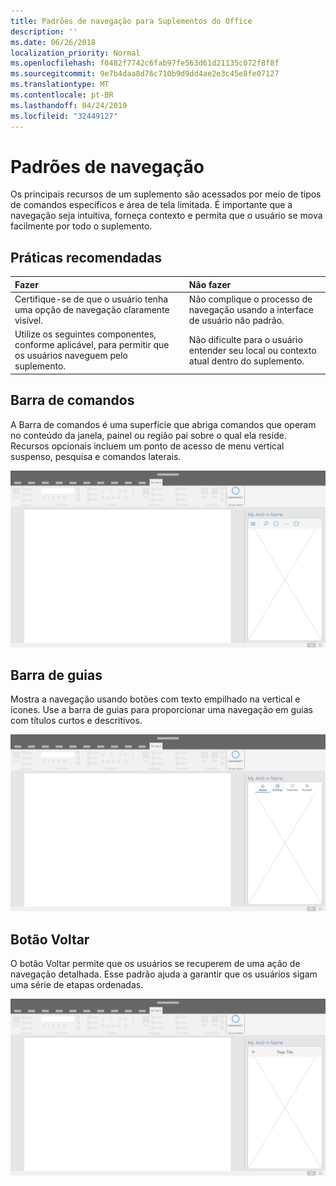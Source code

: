 ```yaml
---
title: Padrões de navegação para Suplementos do Office
description: ''
ms.date: 06/26/2018
localization_priority: Normal
ms.openlocfilehash: f0482f7742c6fab97fe563d61d21135c072f8f8f
ms.sourcegitcommit: 9e7b4daa8d76c710b9d9dd4ae2e3c45e8fe07127
ms.translationtype: MT
ms.contentlocale: pt-BR
ms.lasthandoff: 04/24/2019
ms.locfileid: "32449127"
---
```

# <a name="navigation-patterns"></a>Padrões de navegação

Os principais recursos de um suplemento são acessados por meio de tipos de comandos específicos e área de tela limitada. É importante que a navegação seja intuitiva, forneça contexto e permita que o usuário se mova facilmente por todo o suplemento.

## <a name="best-practices"></a>Práticas recomendadas

| Fazer    | Não fazer |
| :---- | :---- |
| Certifique-se de que o usuário tenha uma opção de navegação claramente visível. | Não complique o processo de navegação usando a interface de usuário não padrão.
| Utilize os seguintes componentes, conforme aplicável, para permitir que os usuários naveguem pelo suplemento. | Não dificulte para o usuário entender seu local ou contexto atual dentro do suplemento.



## <a name="command-bar"></a>Barra de comandos

A Barra de comandos é uma superfície que abriga comandos que operam no conteúdo da janela, painel ou região pai sobre o qual ela reside. Recursos opcionais incluem um ponto de acesso de menu vertical suspenso, pesquisa e comandos laterais.

![Comandos: especificações para o painel de tarefas da área de trabalho](../images/add-in-command-bar.png)



## <a name="tab-bar"></a>Barra de guias

Mostra a navegação usando botões com texto empilhado na vertical e ícones. Use a barra de guias para proporcionar uma navegação em guias com títulos curtos e descritivos.

![Barra de guias: especificações para o painel de tarefas da área de trabalho](../images/add-in-tab-bar.png)


## <a name="back-button"></a>Botão Voltar

O botão Voltar permite que os usuários se recuperem de uma ação de navegação detalhada. Esse padrão ajuda a garantir que os usuários sigam uma série de etapas ordenadas.  

![Botão Voltar: especificações para o painel de tarefas da área de trabalho](../images/add-in-back-button.png)
